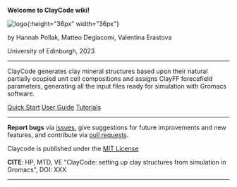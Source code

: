 **Welcome to ClayCode wiki!**

![logo](https://github.com/Erastova-group/ClayCode/edit/master/assets/ClayCode_Logo1.png?raw=true){:height="36px" width="36px"}

by Hannah Pollak, Matteo Degiacomi, Valentina Erastova

University of Edinburgh, 2023

***

ClayCode generates clay mineral structures based upon their natural partially ocupied unit cell compositions and assigns ClayFF forecefield parameters, generating all the input files ready for simulation with Gromacs software.

[Quick Start]: start.md
[User Guide]: userguide.md
[Tutorials]: tutorial.md

<div class="text-center">
<a href="quick-start/" class="btn btn-primary" role="button">Quick Start</a>
<a href="user-guide/" class="btn btn-primary" role="button">User Guide</a>
<a href="tutorials/" class="btn btn-primary" role="button">Tutorials</a>
</div>




***

**Report bugs** via [issues](https://github.com/Erastova-group/ClayCode/issues),
give suggestions for future improvements and new features,
and contribute via [pull requests](https://github.com/Erastova-group/ClayCode/pulls).


Claycode is published under the [MIT License](https://github.com/Erastova-group/ClayCode/blob/main/LICENSE.txt)


**CITE**: HP, MTD, VE "ClayCode: setting up clay structures from simulation in Gromacs", DOI: XXX

***
